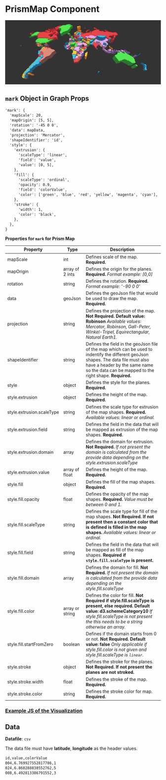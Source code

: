 # PrismMap Component

![PrismMap](../imgs/PrismMap.png)

## `mark` Object in Graph Props
```
'mark': {
  'mapScale': 20,
  'mapOrigin': [5, 5],
  'rotation': '-45 0 0',
  'data': mapData,
  'projection': 'Mercator',
  'shapeIdentifier': 'id',
  'style': {
    'extrusion': {
      'scaleType': 'linear',
      'field': 'value',
      'value': [0, 5],
    },
    'fill': {
      'scaleType': 'ordinal',
      'opacity': 0.9,
      'field': 'colorValue',
      'color': ['green', 'blue', 'red', 'yellow', 'magenta', 'cyan'],
    },
    'stroke': {
      'width': 1,
      'color': 'black',
    },
  },
}
```

__Properties for `mark` for Prism Map__

Property|Type|Description
---|---|---
mapScale|int|Defines scale of the map. __Required.__
mapOrigin|array of 2 ints|Defines the origin for the planes. __Required.__ _Format example: [0,0]_
rotation|string|Defines the rotation. __Required.__ _Format example: '-90 0 0'_
data|geoJson|Defines the geoJson file that would be used to draw the map. __Required.__
projection|string|Defines the projection of the map. __Not Required. Default value: Robinson__ _Available values: Mercator, Robinson, Gall-Peter, Winkel-Tripel, Equirectangular, Natural Earth1._
shapeIdentifier|string|Defines the field in the geoJson file of the map which can be used to indentify the different geoJson shapes. The data file must also have a header by the same name so the data can be mapped to the right shape. __Required.__
style|object|Defines the style for the planes. __Required.__
style.extrusion|object|Defines the height of the map. __Required.__
style.extrusion.scaleType|string|Defines the scale type for extrusion of the map shapes. __Required.__ _Available values: linear or ordinal._
style.extrusion.field|string|Defines the field in the data that will be mapped as extrusion of the map shapes. __Required.__
style.extrusion.domain|array|Defines the domain for extrusion. __Not Required.__ _If not present the domain is calculated from the provide data depending on the style.extrusion.scaleType_
style.extrusion.value|array of float|Defines the height of the map. __Required.__
style.fill|object|Defines the fill of the map shapes. __Required.__
style.fill.opacity|float|Defines the opacity of the map shapes. __Required.__ _Value must be between 0 and 1._
style.fill.scaleType|string|Defines the scale type for fill of the map shapes. __Not Required. If not present then a constant color that is defined is filled in the map shapes.__ _Available values: linear or ordinal._
style.fill.field|string|Defines the field in the data that will be mapped as fill of the map shapes. __Required if `style.fill.scaleType` is present.__
style.fill.domain|array|Defines the domain for fill. __Not Required.__ _If not present the domain is calculated from the provide data depending on the style.fill.scaleType_
style.fill.color|array or string|Defines the color for fill. __Not Required if style.fill.scaleType is present, else required. Default value: d3.schemeCategory10__ _If style.fill.scaleType is not present the this needs to be a string otherwise an array._
style.fill.startFromZero|boolean|Defines if the domain starts from 0 or not. __Not Required. Default value: false__ _Only applicable if style.fill.color is not given and style.fill.scaleType is `linear`._
style.stroke|object|Defines the stroke for the planes. __Not Required. If not present the planes are not stroked.__
style.stroke.width|float|Defines the stroke of the map. __Required.__
style.stroke.color|string|Defines the stroke color for map. __Required.__

### [Example JS of the Visualization](../examples/PrismMap.js)

## Data

**Datafile**: `csv`

The data file must have **latitude**, **longitude** as the header values.

```
id,value,colorValue
004,6.769927552817786,1
024,6.860288838552762,5
008,6.492813386791552,3
```